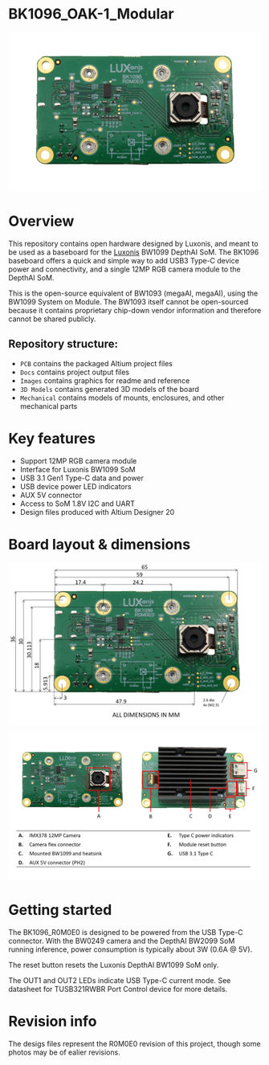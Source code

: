 # BK1096_OAK-1_Modular

![](../BK1096_OAK-1_Modular/Images/BK1096_R0M0E0_front.jpg)

# Overview

This repository contains open hardware designed by Luxonis, and meant to be used as a baseboard for the [Luxonis](https://www.luxonis.com/depthai) BW1099 DepthAI SoM. The BK1096 baseboard offers a quick and simple way to add USB3 Type-C device power and connectivity, and a single 12MP RGB camera module to the DepthAI SoM.

This is the open-source equivalent of BW1093 (megaAI, megaAI), using the BW1099 System on Module.  The BW1093 itself cannot be open-sourced because it contains  proprietary chip-down vendor information and therefore cannot be shared publicly.

## Repository structure:
* `PCB` contains the packaged Altium project files
* `Docs` contains project output files
* `Images` contains graphics for readme and reference
* `3D Models` contains generated 3D models of the board
* `Mechanical` contains models of mounts, enclosures, and other mechanical parts

# Key features
* Support 12MP RGB camera module
* Interface for Luxonis BW1099 SoM
* USB 3.1 Gen1 Type-C data and power
* USB device power LED indicators
* AUX 5V connector
* Access to SoM 1.8V I2C and UART 
* Design files produced with Altium Designer 20


# Board layout & dimensions

![](../BK1096_OAK-1_Modular/Images/BK1096_R0M0E0_dims.jpg)

![](../BK1096_OAK-1_Modular/Images/BK1096_R0M0E0_cs_annotation.jpg)

# Getting started
The BK1096_R0M0E0 is designed to be powered from the USB Type-C connector. With the BW0249 camera and the DepthAI BW2099 SoM running inference, power consumption is typically about 3W (0.6A @ 5V).

The reset button resets the Luxonis DepthAI BW1099 SoM only. 

The OUT1 and OUT2 LEDs indicate USB Type-C current mode. See datasheet for TUSB321RWBR Port Control device for more details. 



# Revision info
The desigs files represent the R0M0E0 revision of this project, though some photos may be of ealier revisions. 
